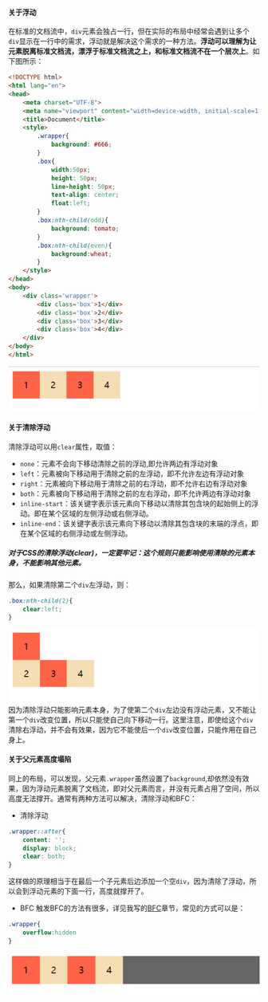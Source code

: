 #### 关于浮动
在标准的文档流中，`div`元素会独占一行，但在实际的布局中经常会遇到让多个`div`显示在一行中的需求，浮动就是解决这个需求的一种方法。**浮动可以理解为让元素脱离标准文档流，漂浮于标准文档流之上，和标准文档流不在一个层次上**。如下图所示：
````html
<!DOCTYPE html>
<html lang="en">
<head>
    <meta charset="UTF-8">
    <meta name="viewport" content="width=device-width, initial-scale=1.0">
    <title>Document</title>
    <style>
        .wrapper{
            background: #666;
        }
        .box{
            width:50px;
            height: 50px;
            line-height: 50px;
            text-align: center;
            float:left;
        }
        .box:nth-child(odd){
            background: tomato;
        }
        .box:nth-child(even){
            background:wheat;
        }
    </style>
</head>
<body>
    <div class='wrapper'>
        <div class='box'>1</div>
        <div class='box'>2</div>
        <div class='box'>3</div>
        <div class='box'>4</div>
    </div>
</body>
</html>
````
![float](https://github.com/justforfunmy/Notebook/blob/master/CSS/%E6%B5%AE%E5%8A%A8/float.jpg)
#### 关于清除浮动
清除浮动可以用`clear`属性，取值：
+ `none`：元素不会向下移动清除之前的浮动,即允许两边有浮动对象
+ `left`：元素被向下移动用于清除之前的左浮动，即不允许左边有浮动对象
+ `right`：元素被向下移动用于清除之前的右浮动，即不允许右边有浮动对象
+ `both`：元素被向下移动用于清除之前的左右浮动，即不允许两边有浮动对象
+ `inline-start`：该关键字表示该元素向下移动以清除其包含块的起始侧上的浮动。即在某个区域的左侧浮动或右侧浮动。
+ `inline-end`：该关键字表示该元素向下移动以清除其包含块的末端的浮点，即在某个区域的右侧浮动或左侧浮动。

##### 对于CSS的清除浮动(clear)，一定要牢记：这个规则只能影响使用清除的元素本身，不能影响其他元素。

那么，如果清除第二个`div`左浮动，则：
````css
.box:nth-child(2){
    clear:left;
}
````
![float](https://github.com/justforfunmy/Notebook/blob/master/CSS/%E6%B5%AE%E5%8A%A8/2-clear-left.png)
因为清除浮动只能影响元素本身，为了使第二个`div`左边没有浮动元素，又不能让第一个`div`改变位置，所以只能使自己向下移动一行。这里注意，即使给这个`div`清除右浮动，并不会有效果，因为它不能使后一个`div`改变位置，只能作用在自己身上。

#### 关于父元素高度塌陷
同上的布局，可以发现，父元素`.wrapper`虽然设置了`background`,却依然没有效果，因为浮动元素脱离了文档流，即对父元素而言，并没有元素占用了空间，所以高度无法撑开。通常有两种方法可以解决，清除浮动和BFC：
+ 清除浮动
````css
.wrapper::after{
    content: '';
    display: block;
    clear: both;
}
````
这样做的原理相当于在最后一个子元素后边添加一个空`div`，因为清除了浮动，所以会到浮动元素的下面一行，高度就撑开了。
+ BFC
触发BFC的方法有很多，详见我写的[BFC](https://github.com/justforfunmy/Notebook/blob/master/md/CSS/%E5%9D%97%E6%A0%BC%E5%BC%8F%E5%8C%96%E4%B8%8A%E4%B8%8B%E6%96%87%EF%BC%88Block-Formatting-Context%EF%BC%8CBFC%EF%BC%89.md)章节，常见的方式可以是：
````css
.wrapper{
    overflow:hidden
}
````
![height](https://github.com/justforfunmy/Notebook/blob/master/CSS/%E6%B5%AE%E5%8A%A8/height.jpg)



